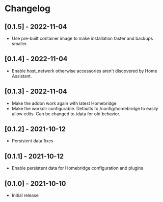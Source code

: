 # Changelog


## [0.1.5] - 2022-11-04

- Use pre-built container image to make installation faster and backups smaller.

## [0.1.4] - 2022-11-04

- Enable host_network otherwise accessories aren't discovered by Home Assistant.

## [0.1.3] - 2022-11-04

- Make the addon work again with latest Homebridge
- Make the workdir configurable. Defaults to /config/homebridge to easily allow edits. Can be changed to /data for old behavior.

## [0.1.2] - 2021-10-12

- Persistent data fixes

## [0.1.1] - 2021-10-12

- Enable persistent data for Homebridge configuration and plugins

## [0.1.0] - 2021-10-10

- Initial release
